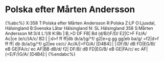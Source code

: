 # Polska efter Mårten Andersson

{%abc%}
X:358
T:Polska efter Mårten Andersson
R:Polska
Z:LP
O:Ljusdal, Hälsingland
B:Svenska Låtar Hälsingland
N: SL Hälsingland 358
S:Mårten Andersson
M:3/4
L:1/8
K:Bb
|:B,>D DF FB| Bd (d/B/)F/D/ E2|C>F Fz/A/ Ac|ce (e/c/)A/c/ B2:|
|:d>f ff ff|db (b/a/)g/^f/ g2|e>g gg gg|eb ba/g/ =f2|d>f ff ff|
  db (b/a/)g/^f/ g2|ee ce/c/ Ac/A/|=FG/A/ [D4B4]:|
|:DF/B/ dB FD|EG/B/ eB GE|FA/c/ ec AF|BB dB/d/ f2|
  DF/B/ dB FD|EG/B/ eB GE|FA/c/ ec AF|(=E/F/)G/A/ [D4B4]:|
{%endabc%}
